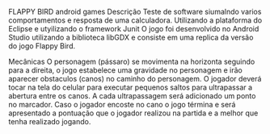 FLAPPY BIRD android games
Descrição
Teste de software siumalndo varios comportamentos e resposta de uma calculadora. Utilizando a plataforma do Eclipse e utyilizando o framework Junit
O jogo foi desenvolvido no Android Studio utilizando a biblioteca libGDX e consiste em uma replica da versão do jogo Flappy Bird.

Mecânicas
O personagem (pássaro) se movimenta na horizonta seguindo para a direita, o jogo estabelece uma gravidade no personagem e irão aparecer obstaculos (canos) no caminho do personagem. O jogador deverá tocar na tela do celular para executar pequenos saltos para ultrapassar a abertura entre os canos. A cada ultrapassagem será adicionado um ponto no marcador. Caso o jogador encoste no cano o jogo términa e será apresentado a pontuação que o jogador realizou na partida e a melhor que tenha realizado jogando.
